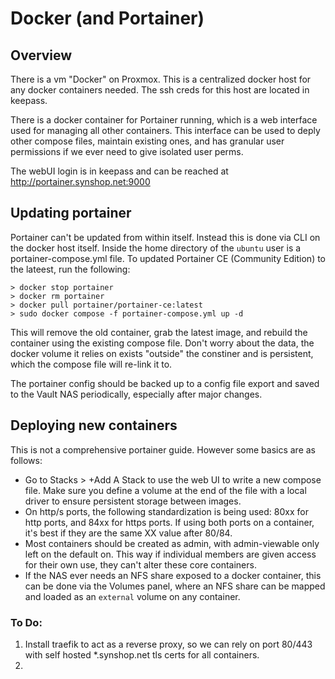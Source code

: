# Docker (and Portainer)

## Overview

There is a vm "Docker" on Proxmox. This is a centralized docker host for any docker containers needed. The ssh creds for this host are located in keepass.

There is a docker container for Portainer running, which is a web interface used for managing all other containers. This interface can be used to deply other compose files, maintain existing ones, and has granular user permissions if we ever need to give isolated user perms.

The webUI login is in keepass and can be reached at http://portainer.synshop.net:9000

## Updating portainer

Portainer can't be updated from within itself. Instead this is done via CLI on the docker host itself. Inside the home directory of the `ubuntu` user is a portainer-compose.yml file. To updated Portainer CE (Community Edition) to the lateest, run the following:
```
> docker stop portainer
> docker rm portainer
> docker pull portainer/portainer-ce:latest
> sudo docker compose -f portainer-compose.yml up -d
```
This will remove the old container, grab the latest image, and rebuild the container using the existing compose file. Don't worry about the data, the docker volume it relies on exists "outside" the constiner and is persistent, which the compose file will re-link it to.

The portainer config should be backed up to a config file export and saved to the Vault NAS periodically, especially after major changes.

## Deploying new containers

This is not a comprehensive portainer guide. However some basics are as follows:

* Go to Stacks > +Add A Stack to use the web UI to write a new compose file. Make sure you define a volume at the end of the file with a local driver to ensure persistent storage between images.
* On http/s ports, the following standardization is being used: 80xx for http ports, and 84xx for https ports. If using both ports on a container, it's best if they are the same XX value after 80/84.
* Most containers should be created as admin, with admin-viewable only left on the default on. This way if individual members are given access for their own use, they can't alter these core containers.
* If the NAS ever needs an NFS share exposed to a docker container, this can be done via the Volumes panel, where an NFS share can be mapped and loaded as an `external` volume on any container.

### To Do:

1. Install traefik to act as a reverse proxy, so we can rely on port 80/443 with self hosted *.synshop.net tls certs for all containers.
2. 
